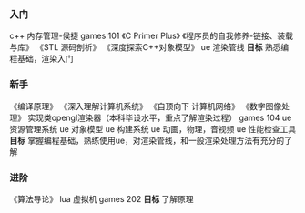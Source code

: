 ### 入门
c++ 内存管理-侯捷
games 101
《C Primer Plus》
《程序员的自我修养-链接、装载与库》
《STL 源码剖析》
《深度探索C++对象模型》
ue 渲染管线
**目标**
熟悉编程基础，渲染入门

### 新手
《编译原理》
《深入理解计算机系统》
《自顶向下 计算机网络》
《数字图像处理》
实现类opengl渲染器（本科毕设水平，重点了解渲染过程）
games 104
ue 资源管理系统
ue 对象模型
ue 构建系统
ue 动画，物理，音视频
ue 性能检查工具
**目标**
掌握编程基础，熟练使用ue，对渲染管线，和一般渲染处理方法有充分的了解

### 进阶
《算法导论》
lua 虚拟机
games 202
**目标**
了解原理